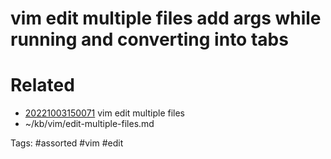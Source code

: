 # vim edit multiple files add args while running and converting into tabs

# Related
- [20221003150071](/zet/20221003150071/README.md) vim edit multiple files
- ~/kb/vim/edit-multiple-files.md

Tags:
    #assorted #vim #edit
